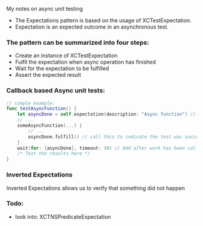 My notes on async unit testing <!--more-->

- The Expectations pattern is based on the usage of XCTestExpectation.
- Expectation is an expected outcome in an asynchronous test.

### The pattern can be summarized into four steps:
- Create an instance of XCTestExpectation
- Fulfil the expectation when async operation has finished
- Wait for the expectation to be fulfilled
- Assert the expected result

### Callback based Async unit tests:
```swift
// simple example:
func testAsyncFunction() {
    let asyncDone = self.expectation(description: "Async function") // expectation is in the XCTestCase
    // ...
    someAsyncFunction(...) {
        // ...
        asyncDone.fulfill() // call this to indicate the test was successful
    }
    wait(for: [asyncDone], timeout: 10) // Add after work has been called
    /* Test the results here */
}
```

### Inverted Expectations
Inverted Expectations allows us to verify that something did not happen

### Todo:
- look into: XCTNSPredicateExpectation

